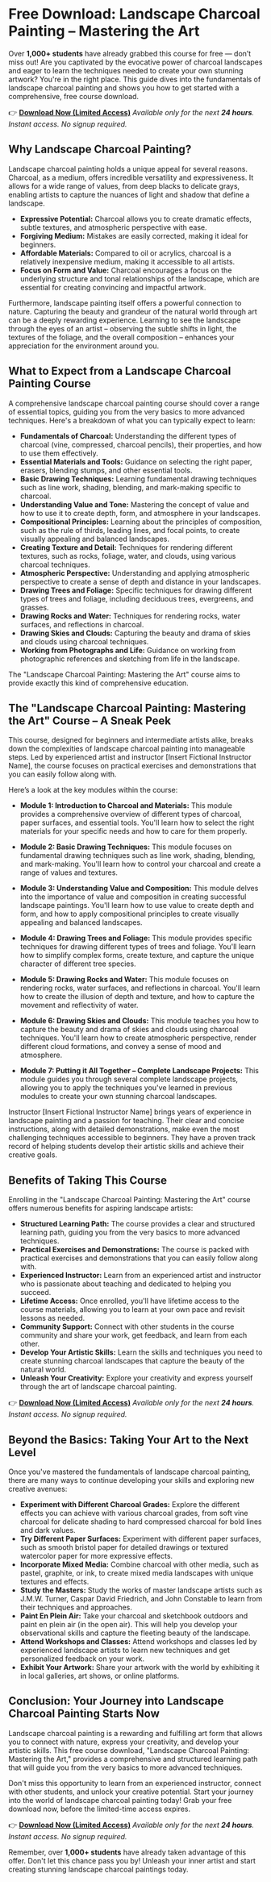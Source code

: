 # Free Download: Landscape Charcoal Painting – Mastering the Art

Over **1,000+ students** have already grabbed this course for free — don’t miss out!
Are you captivated by the evocative power of charcoal landscapes and eager to learn the techniques needed to create your own stunning artwork? You're in the right place. This guide dives into the fundamentals of landscape charcoal painting and shows you how to get started with a comprehensive, free course download.

👉 [**Download Now (Limited Access)**](https://udemywork.com/landscape-charcoal-painting)
_Available only for the next **24 hours**. Instant access. No signup required._

## Why Landscape Charcoal Painting?

Landscape charcoal painting holds a unique appeal for several reasons. Charcoal, as a medium, offers incredible versatility and expressiveness. It allows for a wide range of values, from deep blacks to delicate grays, enabling artists to capture the nuances of light and shadow that define a landscape.

*   **Expressive Potential:** Charcoal allows you to create dramatic effects, subtle textures, and atmospheric perspective with ease.
*   **Forgiving Medium:** Mistakes are easily corrected, making it ideal for beginners.
*   **Affordable Materials:** Compared to oil or acrylics, charcoal is a relatively inexpensive medium, making it accessible to all artists.
*   **Focus on Form and Value:** Charcoal encourages a focus on the underlying structure and tonal relationships of the landscape, which are essential for creating convincing and impactful artwork.

Furthermore, landscape painting itself offers a powerful connection to nature. Capturing the beauty and grandeur of the natural world through art can be a deeply rewarding experience. Learning to see the landscape through the eyes of an artist – observing the subtle shifts in light, the textures of the foliage, and the overall composition – enhances your appreciation for the environment around you.

## What to Expect from a Landscape Charcoal Painting Course

A comprehensive landscape charcoal painting course should cover a range of essential topics, guiding you from the very basics to more advanced techniques. Here's a breakdown of what you can typically expect to learn:

*   **Fundamentals of Charcoal:** Understanding the different types of charcoal (vine, compressed, charcoal pencils), their properties, and how to use them effectively.
*   **Essential Materials and Tools:** Guidance on selecting the right paper, erasers, blending stumps, and other essential tools.
*   **Basic Drawing Techniques:** Learning fundamental drawing techniques such as line work, shading, blending, and mark-making specific to charcoal.
*   **Understanding Value and Tone:** Mastering the concept of value and how to use it to create depth, form, and atmosphere in your landscapes.
*   **Compositional Principles:** Learning about the principles of composition, such as the rule of thirds, leading lines, and focal points, to create visually appealing and balanced landscapes.
*   **Creating Texture and Detail:** Techniques for rendering different textures, such as rocks, foliage, water, and clouds, using various charcoal techniques.
*   **Atmospheric Perspective:** Understanding and applying atmospheric perspective to create a sense of depth and distance in your landscapes.
*   **Drawing Trees and Foliage:** Specific techniques for drawing different types of trees and foliage, including deciduous trees, evergreens, and grasses.
*   **Drawing Rocks and Water:** Techniques for rendering rocks, water surfaces, and reflections in charcoal.
*   **Drawing Skies and Clouds:** Capturing the beauty and drama of skies and clouds using charcoal techniques.
*   **Working from Photographs and Life:** Guidance on working from photographic references and sketching from life in the landscape.

The "Landscape Charcoal Painting: Mastering the Art" course aims to provide exactly this kind of comprehensive education.

## The "Landscape Charcoal Painting: Mastering the Art" Course – A Sneak Peek

This course, designed for beginners and intermediate artists alike, breaks down the complexities of landscape charcoal painting into manageable steps. Led by experienced artist and instructor [Insert Fictional Instructor Name], the course focuses on practical exercises and demonstrations that you can easily follow along with.

Here’s a look at the key modules within the course:

*   **Module 1: Introduction to Charcoal and Materials:** This module provides a comprehensive overview of different types of charcoal, paper surfaces, and essential tools. You'll learn how to select the right materials for your specific needs and how to care for them properly.

*   **Module 2: Basic Drawing Techniques:** This module focuses on fundamental drawing techniques such as line work, shading, blending, and mark-making. You'll learn how to control your charcoal and create a range of values and textures.

*   **Module 3: Understanding Value and Composition:** This module delves into the importance of value and composition in creating successful landscape paintings. You'll learn how to use value to create depth and form, and how to apply compositional principles to create visually appealing and balanced landscapes.

*   **Module 4: Drawing Trees and Foliage:** This module provides specific techniques for drawing different types of trees and foliage. You'll learn how to simplify complex forms, create texture, and capture the unique character of different tree species.

*   **Module 5: Drawing Rocks and Water:** This module focuses on rendering rocks, water surfaces, and reflections in charcoal. You'll learn how to create the illusion of depth and texture, and how to capture the movement and reflectivity of water.

*   **Module 6: Drawing Skies and Clouds:** This module teaches you how to capture the beauty and drama of skies and clouds using charcoal techniques. You'll learn how to create atmospheric perspective, render different cloud formations, and convey a sense of mood and atmosphere.

*   **Module 7: Putting it All Together – Complete Landscape Projects:** This module guides you through several complete landscape projects, allowing you to apply the techniques you've learned in previous modules to create your own stunning charcoal landscapes.

Instructor [Insert Fictional Instructor Name] brings years of experience in landscape painting and a passion for teaching. Their clear and concise instructions, along with detailed demonstrations, make even the most challenging techniques accessible to beginners. They have a proven track record of helping students develop their artistic skills and achieve their creative goals.

## Benefits of Taking This Course

Enrolling in the "Landscape Charcoal Painting: Mastering the Art" course offers numerous benefits for aspiring landscape artists:

*   **Structured Learning Path:** The course provides a clear and structured learning path, guiding you from the very basics to more advanced techniques.
*   **Practical Exercises and Demonstrations:** The course is packed with practical exercises and demonstrations that you can easily follow along with.
*   **Experienced Instructor:** Learn from an experienced artist and instructor who is passionate about teaching and dedicated to helping you succeed.
*   **Lifetime Access:** Once enrolled, you'll have lifetime access to the course materials, allowing you to learn at your own pace and revisit lessons as needed.
*   **Community Support:** Connect with other students in the course community and share your work, get feedback, and learn from each other.
*   **Develop Your Artistic Skills:** Learn the skills and techniques you need to create stunning charcoal landscapes that capture the beauty of the natural world.
*   **Unleash Your Creativity:** Explore your creativity and express yourself through the art of landscape charcoal painting.

👉 [**Download Now (Limited Access)**](https://udemywork.com/landscape-charcoal-painting)
_Available only for the next **24 hours**. Instant access. No signup required._

## Beyond the Basics: Taking Your Art to the Next Level

Once you've mastered the fundamentals of landscape charcoal painting, there are many ways to continue developing your skills and exploring new creative avenues:

*   **Experiment with Different Charcoal Grades:** Explore the different effects you can achieve with various charcoal grades, from soft vine charcoal for delicate shading to hard compressed charcoal for bold lines and dark values.
*   **Try Different Paper Surfaces:** Experiment with different paper surfaces, such as smooth bristol paper for detailed drawings or textured watercolor paper for more expressive effects.
*   **Incorporate Mixed Media:** Combine charcoal with other media, such as pastel, graphite, or ink, to create mixed media landscapes with unique textures and effects.
*   **Study the Masters:** Study the works of master landscape artists such as J.M.W. Turner, Caspar David Friedrich, and John Constable to learn from their techniques and approaches.
*   **Paint En Plein Air:** Take your charcoal and sketchbook outdoors and paint en plein air (in the open air). This will help you develop your observational skills and capture the fleeting beauty of the landscape.
*   **Attend Workshops and Classes:** Attend workshops and classes led by experienced landscape artists to learn new techniques and get personalized feedback on your work.
*   **Exhibit Your Artwork:** Share your artwork with the world by exhibiting it in local galleries, art shows, or online platforms.

## Conclusion: Your Journey into Landscape Charcoal Painting Starts Now

Landscape charcoal painting is a rewarding and fulfilling art form that allows you to connect with nature, express your creativity, and develop your artistic skills. This free course download, "Landscape Charcoal Painting: Mastering the Art," provides a comprehensive and structured learning path that will guide you from the very basics to more advanced techniques.

Don't miss this opportunity to learn from an experienced instructor, connect with other students, and unlock your creative potential. Start your journey into the world of landscape charcoal painting today! Grab your free download now, before the limited-time access expires.

👉 [**Download Now (Limited Access)**](https://udemywork.com/landscape-charcoal-painting)
_Available only for the next **24 hours**. Instant access. No signup required._

Remember, over **1,000+ students** have already taken advantage of this offer. Don't let this chance pass you by! Unleash your inner artist and start creating stunning landscape charcoal paintings today.
